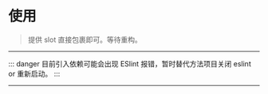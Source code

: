 # 使用

> 提供 slot 直接包裹即可。等待重构。

---


::: danger
目前引入依赖可能会出现 ESlint 报错，暂时替代方法项目关闭 eslint or 重新启动。
:::

---